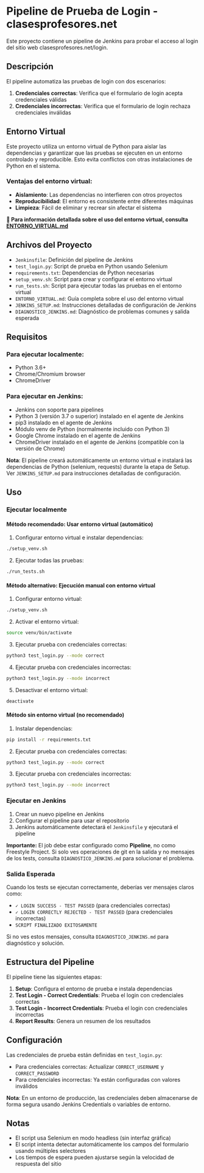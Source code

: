 # Pipeline de Prueba de Login - clasesprofesores.net

Este proyecto contiene un pipeline de Jenkins para probar el acceso al login del sitio web clasesprofesores.net/login.

## Descripción

El pipeline automatiza las pruebas de login con dos escenarios:
1. **Credenciales correctas**: Verifica que el formulario de login acepta credenciales válidas
2. **Credenciales incorrectas**: Verifica que el formulario de login rechaza credenciales inválidas

## Entorno Virtual

Este proyecto utiliza un entorno virtual de Python para aislar las dependencias y garantizar que las pruebas se ejecuten en un entorno controlado y reproducible. Esto evita conflictos con otras instalaciones de Python en el sistema.

### Ventajas del entorno virtual:
- **Aislamiento**: Las dependencias no interfieren con otros proyectos
- **Reproducibilidad**: El entorno es consistente entre diferentes máquinas
- **Limpieza**: Fácil de eliminar y recrear sin afectar el sistema

**📖 Para información detallada sobre el uso del entorno virtual, consulta [ENTORNO_VIRTUAL.md](ENTORNO_VIRTUAL.md)**

## Archivos del Proyecto

- `Jenkinsfile`: Definición del pipeline de Jenkins
- `test_login.py`: Script de prueba en Python usando Selenium
- `requirements.txt`: Dependencias de Python necesarias
- `setup_venv.sh`: Script para crear y configurar el entorno virtual
- `run_tests.sh`: Script para ejecutar todas las pruebas en el entorno virtual
- `ENTORNO_VIRTUAL.md`: Guía completa sobre el uso del entorno virtual
- `JENKINS_SETUP.md`: Instrucciones detalladas de configuración de Jenkins
- `DIAGNOSTICO_JENKINS.md`: Diagnóstico de problemas comunes y salida esperada

## Requisitos

### Para ejecutar localmente:
- Python 3.6+
- Chrome/Chromium browser
- ChromeDriver

### Para ejecutar en Jenkins:
- Jenkins con soporte para pipelines
- Python 3 (versión 3.7 o superior) instalado en el agente de Jenkins
- pip3 instalado en el agente de Jenkins
- Módulo venv de Python (normalmente incluido con Python 3)
- Google Chrome instalado en el agente de Jenkins
- ChromeDriver instalado en el agente de Jenkins (compatible con la versión de Chrome)

**Nota**: El pipeline creará automáticamente un entorno virtual e instalará las dependencias de Python (selenium, requests) durante la etapa de Setup. Ver `JENKINS_SETUP.md` para instrucciones detalladas de configuración.

## Uso

### Ejecutar localmente

#### Método recomendado: Usar entorno virtual (automático)

1. Configurar entorno virtual e instalar dependencias:
```bash
./setup_venv.sh
```

2. Ejecutar todas las pruebas:
```bash
./run_tests.sh
```

#### Método alternativo: Ejecución manual con entorno virtual

1. Configurar entorno virtual:
```bash
./setup_venv.sh
```

2. Activar el entorno virtual:
```bash
source venv/bin/activate
```

3. Ejecutar prueba con credenciales correctas:
```bash
python3 test_login.py --mode correct
```

4. Ejecutar prueba con credenciales incorrectas:
```bash
python3 test_login.py --mode incorrect
```

5. Desactivar el entorno virtual:
```bash
deactivate
```

#### Método sin entorno virtual (no recomendado)

1. Instalar dependencias:
```bash
pip install -r requirements.txt
```

2. Ejecutar prueba con credenciales correctas:
```bash
python3 test_login.py --mode correct
```

3. Ejecutar prueba con credenciales incorrectas:
```bash
python3 test_login.py --mode incorrect
```

### Ejecutar en Jenkins

1. Crear un nuevo pipeline en Jenkins
2. Configurar el pipeline para usar el repositorio
3. Jenkins automáticamente detectará el `Jenkinsfile` y ejecutará el pipeline

**Importante:** El job debe estar configurado como **Pipeline**, no como Freestyle Project. Si solo ves operaciones de git en la salida y no mensajes de los tests, consulta `DIAGNOSTICO_JENKINS.md` para solucionar el problema.

### Salida Esperada

Cuando los tests se ejecutan correctamente, deberías ver mensajes claros como:
- `✓ LOGIN SUCCESS - TEST PASSED` (para credenciales correctas)
- `✓ LOGIN CORRECTLY REJECTED - TEST PASSED` (para credenciales incorrectas)
- `SCRIPT FINALIZADO EXITOSAMENTE`

Si no ves estos mensajes, consulta `DIAGNOSTICO_JENKINS.md` para diagnóstico y solución.

## Estructura del Pipeline

El pipeline tiene las siguientes etapas:

1. **Setup**: Configura el entorno de prueba e instala dependencias
2. **Test Login - Correct Credentials**: Prueba el login con credenciales correctas
3. **Test Login - Incorrect Credentials**: Prueba el login con credenciales incorrectas
4. **Report Results**: Genera un resumen de los resultados

## Configuración

Las credenciales de prueba están definidas en `test_login.py`:
- Para credenciales correctas: Actualizar `CORRECT_USERNAME` y `CORRECT_PASSWORD`
- Para credenciales incorrectas: Ya están configuradas con valores inválidos

**Nota**: En un entorno de producción, las credenciales deben almacenarse de forma segura usando Jenkins Credentials o variables de entorno.

## Notas

- El script usa Selenium en modo headless (sin interfaz gráfica)
- El script intenta detectar automáticamente los campos del formulario usando múltiples selectores
- Los tiempos de espera pueden ajustarse según la velocidad de respuesta del sitio